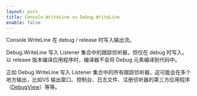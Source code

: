 ```yaml
---
layout: post
title: Console.WriteLine vs Debug.WriteLine
enable: false
---
```


Console.WriteLine 在 debug / release 时写入输出流。

Debug.WriteLine 写入 Listener 集合中的跟踪侦听器，但仅在 debug 时写入。以 release 版本编译应用程序时，编译器不会将 Debug 元素编译到代码中。

正如 Debug.WriteLine 写入 Listener 集合中的所有跟踪侦听器，这可能会在多个地方输出，比如VS 输出窗口、控制台、日志文件、注册侦听器的第三方应用程序（[DebugView](https://learn.microsoft.com/zh-cn/sysinternals/downloads/debugview)）等等。